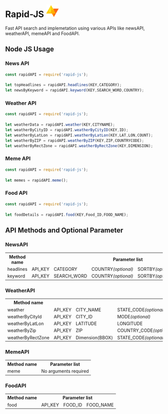 <h1> Rapid-JS <a><img width="40" height="40" src="./logo.svg" alt="" ></a> </h1>
<p>
Fast API search and implemetation using various APIs like newsAPI, weatherAPI, memeAPI and FoodAPI.
</p>

<h2> Node JS Usage </h2>

<h3>News API</h3>

```js
const rapidAPI = require('rapid-js');

let topHeadlines = rapidAPI.headlines(KEY,CATEGORY);
let newsByKeyword = rapidAPI.keyword(KEY,SEARCH_WORD,COUNTRY);

```
<h3>Weather API</h3>

```js
const rapidAPI = require('rapid-js');

let weatherData = rapidAPI.weather(KEY,CITYNAME);
let weatherByCityID = rapidAPI.weatherByCityID(KEY,ID);
let weatherByLatLon = rapidAPI.weatherByLatLon(KEY,LAT,LON,COUNT);
let weatherByZIP = rapidAPI.weatherByZIP(KEY,ZIP,COUNTRYCODE);
let weatherByRectZone = rapidAPI.weatherByRectZone(KEY,DIMENSION);

```
<h3>Meme API</h3>

```js
const rapidAPI = require('rapid-js');

let memes = rapidAPI.meme();

```

<h3>Food API</h3>

```js
const rapidAPI = require('rapid-js');

let foodDetails = rapidAPI.food(KEY,Food_ID,FOOD_NAME);

```

<h2> API Methods and Optional Parameter </h2>
<h3> NewsAPI </h3>
<table>
    <tr>
        <th>Method name</th>
        <th  colspan="5">Parameter list</th>
    </tr> 
    <tr>
        <td>headlines</td>
        <td>API_KEY</td>
        <td>CATEGORY</td>
        <td>COUNTRY<em>(optional)</em></td>
        <td>SORTBY<em>(optional)</em></td>
        <td>LANGUAGE<em>(optional)</em></td>
    </tr>
     <tr>
        <td>keyword</td>
        <td>API_KEY</td>
        <td>SEARCH_WORD</td>
        <td>COUNTRY<em>(optional)</em></td>
        <td>SORTBY<em>(optional)</em></td>
        <td>LANGUAGE<em>(optional)</em></td>
    </tr>
</table>  
<h3> WeatherAPI </h3>
<table>
    <tr>
        <th>Method name</th>
        <th colspan="7">Parameter list</th>
    </tr> 
    <tr>
        <td>weather</td>
        <td>API_KEY</td>
        <td>CITY_NAME</td>
        <td>STATE_CODE<em>(optional)</em></td>
        <td>MODE<em>(optional)</em></td>
        <td>UNITS<em>(optional)</em></td>
        <td colspan="3">LANGUAGE<em>(optional)</em></td>
    </tr>
    <tr>
        <td>weatherByCityId</td>
        <td>API_KEY</td>
        <td>CITY_ID</td>
        <td>MODE<em>(optional)</em></td>
        <td>UNITS<em>(optional)</em></td>
        <td colspan="3">LANGUAGE<em>(optional)</em></td>
    </tr>
    <tr>
        <td>weatherByLatLon</td>
        <td>API_KEY</td>
        <td>LATITUDE</td>
        <td>LONGITUDE</td>
        <td>COUNT<em>(optional)</em></td>
        <td>MODE<em>(optional)</em></td>
        <td>UNITS<em>(optional)</em></td>
        <td>LANGUAGE<em>(optional)</em></td>
    </tr>
    <tr>
        <td>weatherByZip</td>
        <td>API_KEY</td>
        <td>ZIP</td>
        <td>COUNTRY_CODE<em>(optional)</em></td>
        <td>MODE<em>(optional)</em></td>
        <td>UNITS<em>(optional)</em></td>
        <td colspan="2">LANGUAGE<em>(optional)</em></td>
    </tr>
    <tr>
        <td>weatherByRectZone</td>
        <td>API_KEY</td>
        <td>Dimension(BBOX)</td>
        <td>STATE_CODE<em>(optional)</em></td>
        <td>MODE<em>(optional)</em></td>
        <td>UNITS<em>(optional)</em></td>
        <td colspan="2">LANGUAGE<em>(optional)</em></td>
    </tr>
</table>    
<h3> MemeAPI </h3>
<table>
    <tr>
        <th>Method name</th>
        <th>Parameter list</th>
    </tr> 
    <tr>
        <td>meme</td>
        <td>No arguments required</td>
    </tr>
</table> 
<h3> FoodAPI </h3>
<table>
    <tr>
        <th>Method name</th>
        <th colspan="3">Parameter list</th>
    </tr> 
    <tr>
        <td>food</td>
        <td>API_KEY</td>
        <td>FOOD_ID</td>
        <td>FOOD_NAME</td>
    </tr>
</table> 